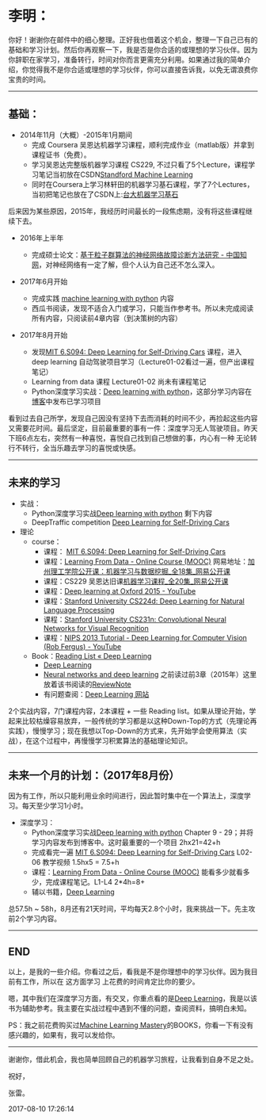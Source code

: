 # 李明：

你好！谢谢你在邮件中的细心整理。正好我也借着这个机会，整理一下自己已有的基础和学习计划。然后你再观察一下，我是否是你合适的或理想的学习伙伴。因为你辞职在家学习，准备转行，时间对你而言更需充分利用。如果通过我的简单介绍，你觉得我不是你合适或理想的学习伙伴，你可以直接告诉我，以免无谓浪费你宝贵的时间。

---

## 基础：

- 2014年11月（大概）-2015年1月期间
    - 完成 Coursera 吴恩达机器学习课程，顺利完成作业（matlab版）并拿到课程证书（免费）。
    - 学习吴恩达完整版机器学习课程 CS229, 不过只看了5个Lecture，课程学习笔记当初放在CSDN[Standford Machine Learning](http://blog.csdn.net/sinat_24727695/article/category/2799295)
    - 同时在Coursera上学习林轩田的机器学习基石课程，学了7个Lectures，当初把笔记也放在了CSDN上:[台大机器学习基石](http://blog.csdn.net/sinat_24727695/article/category/2795185)

后来因为某些原因，2015年，我经历时间最长的一段焦虑期，没有将这些课程继续下去。

- 2016年上半年
    - 完成硕士论文：[基于粒子群算法的神经网络故障诊断方法研究 - 中国知网](http://kns.cnki.net/KCMS/detail/detail.aspx?dbcode=CMFD&dbname=CMFD201701&filename=1016737145.nh&v=MDEyNTVnVWJyTFZGMjZHTFM3R2RESXFwRWJQSVI4ZVgxTHV4WVM3RGgxVDNxVHJXTTFGckNVUkwyZmIrWm1GeUQ=)，对神经网络有一定了解，但个人认为自己还不怎么深入。

- 2017年6月开始
    - 完成实践 [machine learning with python](https://machinelearningmastery.com/machine-learning-with-python/) 内容
    - 西瓜书阅读，发现不适合入门或学习，只能当作参考书。所以未完成阅读所有内容，只阅读前4章内容（到决策树的内容）
- 2017年8月开始
    - 发现[MIT 6.S094: Deep Learning for Self-Driving Cars](http://selfdrivingcars.mit.edu/) 课程，进入deep learning 自动驾驶项目学习（Lecture01-02看过一遍，但产出课程笔记）
    - Learning from data 课程 Lecture01-02 尚未有课程笔记
    - Python深度学习实战：[Deep learning with python](https://machinelearningmastery.com/deep-learning-with-python/)，这部分学习内容在[博客](http://anifacc.github.io/)中发布已学习项目

看到过去自己所学，发现自己因没有坚持下去而消耗的时间不少，再捡起这些内容又需要花时间。最后坚定，目前最重要的事有一件：深度学习无人驾驶项目。昨天下班6点左右，突然有一种喜悦，喜悦自己找到自己想做的事，内心有一种 无论转行不转行，全当乐趣去学习的喜悦或快感。

---

## 未来的学习

- 实战：
    - Python深度学习实战[Deep learning with python](https://machinelearningmastery.com/deep-learning-with-python/) 剩下内容
    - DeepTraffic competition [Deep Learning for Self-Driving Cars](http://selfdrivingcars.mit.edu/leaderboard/)
- 理论
    - course：
        - 课程： [MIT 6.S094: Deep Learning for Self-Driving Cars](http://selfdrivingcars.mit.edu/)
        - 课程：[Learning From Data - Online Course (MOOC)](http://www.work.caltech.edu/telecourse.html) 网易地址：[加州理工学院公开课：机器学习与数据挖掘_全18集_网易公开课](http://open.163.com/special/opencourse/learningfromdata.html)
        - 课程：CS229 吴恩达旧课[机器学习课程_全20集_网易公开课](http://open.163.com/special/opencourse/machinelearning.html)
        - 课程：[Deep learning at Oxford 2015 - YouTube](https://www.youtube.com/playlist?list=PLE6Wd9FR--EfW8dtjAuPoTuPcqmOV53Fu)
        - 课程：[Stanford University CS224d: Deep Learning for Natural Language Processing](http://cs224d.stanford.edu/syllabus.html)
        - 课程：[Stanford University CS231n: Convolutional Neural Networks for Visual Recognition](http://cs231n.stanford.edu/)
        - 课程：[NIPS 2013 Tutorial - Deep Learning for Computer Vision (Rob Fergus) - YouTube](https://www.youtube.com/watch?v=qgx57X0fBdA)
    - Book：[Reading List « Deep Learning](http://deeplearning.net/reading-list/)
        - [Deep Learning](http://www.deeplearningbook.org/)
        - [Neural networks and deep learning](http://neuralnetworksanddeeplearning.com/index.html) 之前读过前3章（2015年）这里放着该书阅读的[ReviewNote](https://github.com/JeremiahZhang/MachineLearningJourney/tree/master/_mllogs/ReviewNote)
        - 有问题查阅：[Deep Learning 网站](http://deeplearning.net/)

2个实战内容，7门课程内容，2本课程 + 一些 Reading list。如果从理论开始，学起来比较枯燥容易放弃，一般传统的学习都是以这种Down-Top的方式（先理论再实践），慢慢学习；现在我想以Top-Down的方式来，先开始学会使用算法（实战），在这个过程中，再慢慢学习积累算法的基础理论知识。

---

## 未来一个月的计划：（2017年8月份）

因为有工作，所以只能利用业余时间进行，因此暂时集中在一个算法上，深度学习。每天至少学习1小时。

- 深度学习：
     + Python深度学习实战[Deep learning with python](https://machinelearningmastery.com/deep-learning-with-python/) Chapter 9 - 29；并将学习内容发布到博客中。这时最重要的一个项目 2hx21=42+h
     + 完成看完一遍 [MIT 6.S094: Deep Learning for Self-Driving Cars](http://selfdrivingcars.mit.edu/) L02-06 教学视频 1.5hx5 = 7.5+h
     + 课程：[Learning From Data - Online Course (MOOC)](http://www.work.caltech.edu/telecourse.html) 能看多少就看多少，完成课程笔记。L1-L4 2*4h=8+
     + 辅以书籍，[Deep Learning](http://www.deeplearningbook.org/)

总57.5h ~ 58h，8月还有21天时间，平均每天2.8个小时，我来挑战一下。先主攻前2个学习内容。

---

## END

以上，是我的一些介绍。你看过之后，看我是不是你理想中的学习伙伴。因为我目前有工作，所以在 这方面学习 上花费的时间肯定比你的要少。

嗯，其中我们在深度学习方面，有交叉，你重点看的是[Deep Learning](http://www.deeplearningbook.org/)，我是以该书为辅助参考。我主要在实战过程中遇到不懂的问题，查阅资料，搞明白未知。

PS：我之前花费购买过[Machine Learning Mastery](http://machinelearningmastery.com/products/)的BOOKS，你看一下有没有感兴趣的，如果有，我可以发给你。

---

谢谢你，借此机会，我也简单回顾自己的机器学习旅程，让我看到自身不足之处。

祝好，

张雷。

2017-08-10 17:26:14